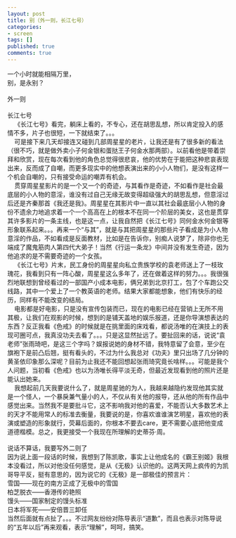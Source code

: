 ```yaml
---
layout: post
title: 别（外一则，长江七号）
categories:
- screen
tags: []
published: true
comments: true
---
```

<p><p>一个小时就能相隔万里，<br />别，是永别？<br /><br />外一则<br /><br />长江七号<br />&nbsp;&nbsp;&nbsp; 《长江七号》看完，躺床上看的，不专心，还在胡思乱想，所以肯定投入的感情不多，片子也很短，一下就结束了。。。<br />&nbsp;&nbsp;&nbsp; 可是接下来几天却接连又碰到几部周星星的老片，让我还是有了很多新的看法（很不巧，就是做外卖小子何金银和蛋挞王子何金水那两部）。以前看他是带着崇拜和欣赏，现在每次看到他的角色总觉得很悲哀，他的优势在于能把这种悲哀表现出来，反而成了自嘲，而更多现实中的他想表演出来的小小人物们，是没有这样一个机会自嘲的，只有接受命运的嘲弄有机会。<br />&nbsp;&nbsp;&nbsp; 贯穿周星星影片的是一个又一个的奇迹，与其看作是奇迹，不如看作是社会最底层的小人物的意淫，谁没有过自己无缘无故变得超级强大的胡思乱想，但意淫过后还是齐秦那首《我还是我》。周星星在其影片中一直以其社会最底层小人物的身份不遗余力地追求着一个一个高高在上的根本不在同一个阶层的美女，这也是贯穿其许多影片的一条主线，也是这一点，让我自然把《长江七号》同何金水何金银等形象联系起来。。。再来一个“与其”，就是与其把周星星的那些片子看成是为小人物意淫的作品，不如看成是反面教材，比如是在告诉你，别痴人说梦了，除非你也无端成了魔鬼筋肉人第四代大弟子！当然《行运一条龙》中间并没有发生奇迹，因为他追求的是不需要奇迹的一个女孩。<br />&nbsp;&nbsp;&nbsp; 《长江七号》片末，民工身份的周星星向私立贵族学校的袁老师送上了一枝玫瑰花，我看到只有一阵心酸，周星星这么多年了，还在做着这样的努力。。。我很强烈地联想到曾经看过的一部国产小成本电影，俩兄弟到北京打工，包了个车跑公交线路，其中一个爱上了一个教英语的老师。结果大家都能想象，他们有快乐的经历，同样有不能改变的结局。<br />&nbsp;&nbsp;&nbsp; 电影都是好电影，只是没有宣传包装而已，现在的电影已经在营销上无所不用其极，让我们在观影的时候，想到的是铺天盖地的娱乐报道，还是你导演想表达的东西？反正我看《色戒》的时候就是在挑里面的床戏看，都说汤唯的在演技上的表现可圈可点，我真没功夫去看了。。。只是这显然扯远了。要扯回来的话，说说“袁老师”张雨琦吧，是这三个字吗？娱报说她的身材不错，我特意留了会意，至少在旗袍下是前凸后翘，挺有看头的，不过为什么我总对《功夫》里只出场了几分钟的黄圣依印象那么深呢？目前为止我还不能回想起张雨琦究竟长啥样。。。可能是我个人问题，当初看《色戒》也以为汤唯长得平淡无奇，但最近发现看到他的照片还是能认出她来。<br />&nbsp;&nbsp;&nbsp;&nbsp;我想起前几天我要说什么了，就是周星驰的为人，我越来越隐约发现他其实就是一个怪人，一个暴戾兼气量小的人，不仅从有关他的报导，还从他的所有作品中感觉出来。当然我不是要批斗它，这不影响我对他的喜爱，不能否认大多数艺术上的天才不能用常人的标准去衡量，我要说的是，你喜欢谁谁演艺明星，喜欢他的表演或塑造的形象就行，荧幕后面的，你根本不要去care，更不需要心底把他变成道德楷模。总之，我更接受一个我现在所理解的史蒂芬·周。<br /><br />说话不算话，我要写外二则了<br />因为说上面一段话的时候，我想到了陈凯歌，事实上让他成名的《霸王别姬》我根本没看过，所以对他没任何感觉，是从《无极》认识他的。这两天网上疯传的为凯哥导平反，挺有意思的，因为说它的《无极》是一部极佳的预言片：<br />雪国——现在的南方正成了无极中的雪国<br />柏芝脱衣——香港传的艳照<br />馒头——国家制定的馒头标准<br />日本将军死——安倍晋三卸任<br />当然后面就有点扯了。。。不过网友纷纷对陈导表示“道歉”，而且也表示对陈导说的“五年以后”再来观看，表示“理解”，呵呵，搞笑。</p></p>
